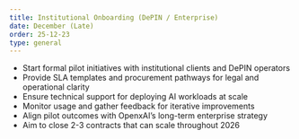 ```yaml
---
title: Institutional Onboarding (DePIN / Enterprise)
date: December (Late)
order: 25-12-23
type: general
---
```


- Start formal pilot initiatives with institutional clients and DePIN operators
- Provide SLA templates and procurement pathways for legal and operational clarity
- Ensure technical support for deploying AI workloads at scale
- Monitor usage and gather feedback for iterative improvements
- Align pilot outcomes with OpenxAI’s long-term enterprise strategy
- Aim to close 2-3 contracts that can scale throughout 2026
